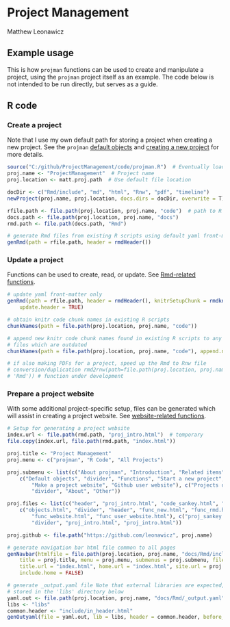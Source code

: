 # Project Management
Matthew Leonawicz  



## Example usage
This is how `projman` functions can be used to create and manipulate a project, using the `projman` project itself as an example.
The code below is not intended to be run directly, but serves as a guide.

## R code

### Create a project
Note that I use my own default path for storing a project when creating a new project.
See the `projman` [default objects](objects.html "default objects") and [creating a new project](func_new.html "new project") for more details.


```r
source("C:/github/ProjectManagement/code/projman.R")  # Eventually load projman package instead
proj.name <- "ProjectManagement"  # Project name
proj.location <- matt.proj.path  # Use default file location

docDir <- c("Rmd/include", "md", "html", "Rnw", "pdf", "timeline")
newProject(proj.name, proj.location, docs.dirs = docDir, overwrite = T)  # create a new project

rfile.path <- file.path(proj.location, proj.name, "code")  # path to R scripts
docs.path <- file.path(proj.location, proj.name, "docs")
rmd.path <- file.path(docs.path, "Rmd")

# generate Rmd files from existing R scripts using default yaml front-matter
genRmd(path = rfile.path, header = rmdHeader())
```

### Update a project
Functions can be used to create, read, or update. See [Rmd-related functions](func_rmd.html "Rmd-related functions").


```r
# update yaml front-matter only
genRmd(path = rfile.path, header = rmdHeader(), knitrSetupChunk = rmdknitrSetup(), 
    update.header = TRUE)

# obtain knitr code chunk names in existing R scripts
chunkNames(path = file.path(proj.location, proj.name, "code"))

# append new knitr code chunk names found in existing R scripts to any Rmd
# files which are outdated
chunkNames(path = file.path(proj.location, proj.name, "code"), append.new = TRUE)

# if also making PDFs for a project, speed up the Rmd to Rnw file
# conversion/duplication rmd2rnw(path=file.path(proj.location, proj.name,
# 'Rmd')) # function under development
```

### Prepare a project website
With some additional project-specific setup, files can be generated which will assist in creating a project website.
See [website-related functions](func_website.html "website-related functions").


```r
# Setup for generating a project website
index.url <- file.path(rmd.path, "proj_intro.html")  # temporary
file.copy(index.url, file.path(rmd.path, "index.html"))

proj.title <- "Project Management"
proj.menu <- c("projman", "R Code", "All Projects")

proj.submenu <- list(c("About projman", "Introduction", "Related items", "Example usage"), 
    c("Default objects", "divider", "Functions", "Start a new project", "Working with Rmd files", 
        "Make a project website", "Github user website"), c("Projects diagram", 
        "divider", "About", "Other"))

proj.files <- list(c("header", "proj_intro.html", "code_sankey.html", "example.html"), 
    c("objects.html", "divider", "header", "func_new.html", "func_rmd.html", 
        "func_website.html", "func_user_website.html"), c("proj_sankey.html", 
        "divider", "proj_intro.html", "proj_intro.html"))

proj.github <- file.path("https://github.com/leonawicz", proj.name)

# generate navigation bar html file common to all pages
genNavbar(htmlfile = file.path(proj.location, proj.name, "docs/Rmd/include/navbar.html"), 
    title = proj.title, menu = proj.menu, submenus = proj.submenu, files = proj.files, 
    title.url = "index.html", home.url = "index.html", site.url = proj.github, 
    include.home = FALSE)

# generate _output.yaml file Note that external libraries are expected,
# stored in the 'libs' directory below
yaml.out <- file.path(proj.location, proj.name, "docs/Rmd/_output.yaml")
libs <- "libs"
common.header <- "include/in_header.html"
genOutyaml(file = yaml.out, lib = libs, header = common.header, before_body = "include/navbar.html")
```
